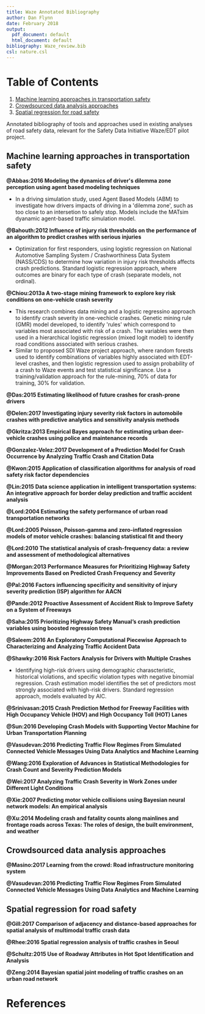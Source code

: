 ```yaml
---
title: Waze Annotated Bibliography
author: Dan Flynn
date: February 2018
output:
  pdf_document: default
  html_document: default
bibliography: Waze_review.bib
csl: nature.csl
---
```



# Table of Contents
1. [Machine learning approaches in transportation safety](#machine)
2. [Crowdsourced data analysis approaches](#crowd)
3. [Spatial regression for road safety](#spatial)

Annotated bibliography of tools and approaches used in existing analyses of road safety data, relevant for the Safety Data Initiative Waze/EDT pilot project.

## Machine learning approaches in transportation safety <a name = "machine"></a>

**@Abbas:2016 Modeling the dynamics of driver's dilemma zone perception using agent based modeling techniques**

- In a driving simulation study, used Agent Based Models (ABM) to investigate how drivers impacts of driving in a 'dilemma zone', such as too close to an intersetion to safely stop. Models include the MATsim dyanamic agent-based traffic simulation model. 

**@Bahouth:2012 Influence of injury risk thresholds on the performance of an algorithm to predict crashes with serious injuries**

- Optimization for first responders, using logistic regression on National Automotive Sampling System / Crashworthiness Data System (NASS/CDS) to determine how variation in injury risk thresholds affects crash predictions. Standard logistic regression approach, where outcomes are binary for each type of crash (separate models, not ordinal).

**@Chiou:2013a A two-stage mining framework to explore key risk conditions on one-vehicle crash severity**

- This research combines data mining and a logistic regressino approach to identify crash severity in one-vechicle crashes. Genetic mining rule (GMR) model developed, to identify 'rules' which correspond to variables most associated with risk of a crash. The variables were then used in a hierarchical logistic regression (mixed logit model) to identify road conditions associated with serious crashes. 
- Similar to proposed SDI Waze project approach, where random forests used to identify combinations of variables highly associated with EDT-level crashes, and then logistic regression used to assign probability of a crash to Waze events and test statistical significance. Use a training/validation approach for the rule-mining, 70% of data for training, 30% for validation.

**@Das:2015 Estimating likelihood of future crashes for crash-prone drivers**

**@Delen:2017 Investigating injury severity risk factors in automobile crashes with predictive analytics and sensitivity analysis methods**

**@Gkritza:2013 Empirical Bayes approach for estimating urban deer-vehicle crashes using police and maintenance records**

**@Gonzalez-Velez:2017 Development of a Prediction Model for Crash Occurrence by Analyzing Traffic Crash and Citation Data**

**@Kwon:2015 Application of classification algorithms for analysis of road safety risk factor dependencies**

**@Lin:2015 Data science application in intelligent transportation systems: An integrative approach for border delay prediction and traffic accident analysis**

**@Lord:2004 Estimating the safety performance of urban road transportation networks**

**@Lord:2005 Poisson, Poisson-gamma and zero-inflated regression models of motor vehicle crashes: balancing statistical fit and theory**

**@Lord:2010 The statistical analysis of crash-frequency data: a review and assessment of methodological alternatives**

**@Morgan:2013 Performance Measures for Prioritizing Highway Safety Improvements Based on Predicted Crash Frequency and Severity**

**@Pal:2016 Factors influencing specificity and sensitivity of injury severity prediction (ISP) algorithm for AACN**

**@Pande:2012 Proactive Assessment of Accident Risk to Improve Safety on a System of Freeways**

**@Saha:2015 Prioritizing Highway Safety Manual’s crash prediction variables using boosted regression trees**

**@Saleem:2016 An Exploratory Computational Piecewise Approach to Characterizing and Analyzing Traffic Accident Data**

**@Shawky:2016 Risk Factors Analysis for Drivers with Multiple Crashes**

- Identifying high-risk drivers using demographic charascteristic, historical violations, and specific violation types with negative binomial regression. Crash estimation model identifies the set of predictors most strongly associated with high-risk drivers. Standard regression approach, models evaluated by AIC.

**@Srinivasan:2015 Crash Prediction Method for Freeway Facilities with High Occupancy Vehicle (HOV) and High Occupancy Toll (HOT) Lanes**

**@Sun:2016 Developing Crash Models with Supporting Vector Machine for Urban Transportation Planning**

**@Vasudevan:2016 Predicting Traffic Flow Regimes From Simulated Connected Vehicle Messages Using Data Analytics and Machine Learning**

**@Wang:2016 Exploration of Advances in Statistical Methodologies for Crash Count and Severity Prediction Models**

**@Wei:2017 Analyzing Traffic Crash Severity in Work Zones under Different Light Conditions**

**@Xie:2007 Predicting motor vehicle collisions using Bayesian neural network models: An empirical analysis**

**@Xu:2014 Modeling crash and fatality counts along mainlines and frontage roads across Texas: The roles of design, the built environment, and weather**

## Crowdsourced data analysis approaches <a name = "crowd"></a>

**@Masino:2017 Learning from the crowd: Road infrastructure monitoring system**

**@Vasudevan:2016 Predicting Traffic Flow Regimes From Simulated Connected Vehicle Messages Using Data Analytics and Machine Learning**
 
## Spatial regression for road safety <a name = "spatial"></a>

**@Gill:2017 Comparison of adjacency and distance-based approaches for spatial analysis of multimodal traffic crash data**

**@Rhee:2016 Spatial regression analysis of traffic crashes in Seoul**

**@Schultz:2015 Use of Roadway Attributes in Hot Spot Identification and Analysis**

**@Zeng:2014 Bayesian spatial joint modeling of traffic crashes on an urban road network**

# References
<!-- Will be auto-populated by bibtex references -->